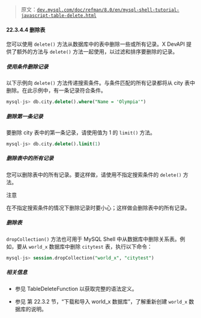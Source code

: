 > 原文：[`dev.mysql.com/doc/refman/8.0/en/mysql-shell-tutorial-javascript-table-delete.html`](https://dev.mysql.com/doc/refman/8.0/en/mysql-shell-tutorial-javascript-table-delete.html)

#### 22.3.4.4 删除表

您可以使用 `delete()` 方法从数据库中的表中删除一些或所有记录。X DevAPI 提供了额外的方法与 `delete()` 方法一起使用，以过滤和排序要删除的记录。

##### 使用条件删除记录

以下示例向 `delete()` 方法传递搜索条件。与条件匹配的所有记录都将从 city 表中删除。在此示例中，有一条记录符合条件。

```sql
mysql-js> db.city.delete().where("Name = 'Olympia'")
```

##### 删除第一条记录

要删除 city 表中的第一条记录，请使用值为 1 的 `limit()` 方法。

```sql
mysql-js> db.city.delete().limit(1)
```

##### 删除表中的所有记录

您可以删除表中的所有记录。要这样做，请使用不指定搜索条件的 `delete()` 方法。

注意

在不指定搜索条件的情况下删除记录时要小心；这样做会删除表中的所有记录。

##### 删除表

`dropCollection()` 方法也可用于 MySQL Shell 中从数据库中删除关系表。例如，要从 `world_x` 数据库中删除 `citytest` 表，执行以下命令：

```sql
mysql-js> session.dropCollection("world_x", "citytest")
```

##### 相关信息

+   参见 TableDeleteFunction 以获取完整的语法定义。

+   参见 第 22.3.2 节，“下载和导入 world_x 数据库”，了解重新创建 `world_x` 数据库的说明。
